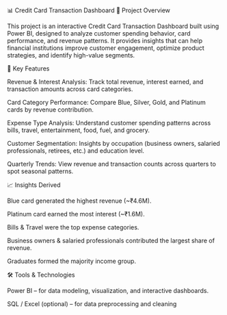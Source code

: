 📊 Credit Card Transaction Dashboard
📌 Project Overview

This project is an interactive Credit Card Transaction Dashboard built using Power BI, designed to analyze customer spending behavior, card performance, and revenue patterns. It provides insights that can help financial institutions improve customer engagement, optimize product strategies, and identify high-value segments.

🔑 Key Features

Revenue & Interest Analysis: Track total revenue, interest earned, and transaction amounts across card categories.

Card Category Performance: Compare Blue, Silver, Gold, and Platinum cards by revenue contribution.

Expense Type Analysis: Understand customer spending patterns across bills, travel, entertainment, food, fuel, and grocery.

Customer Segmentation: Insights by occupation (business owners, salaried professionals, retirees, etc.) and education level.

Quarterly Trends: View revenue and transaction counts across quarters to spot seasonal patterns.

📈 Insights Derived

Blue card generated the highest revenue (~₹4.6M).

Platinum card earned the most interest (~₹1.6M).

Bills & Travel were the top expense categories.

Business owners & salaried professionals contributed the largest share of revenue.

Graduates formed the majority income group.

🛠️ Tools & Technologies

Power BI – for data modeling, visualization, and interactive dashboards.

SQL / Excel (optional) – for data preprocessing and cleaning
